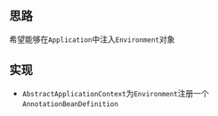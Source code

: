 ## 思路
希望能够在`Application`中注入`Environment`对象

## 实现
- `AbstractApplicationContext`为`Environment`注册一个`AnnotationBeanDefinition`